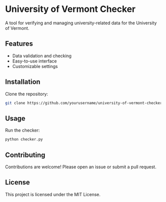 # University of Vermont Checker

A tool for verifying and managing university-related data for the University of Vermont.

## Features

- Data validation and checking
- Easy-to-use interface
- Customizable settings

## Installation

Clone the repository:

```bash
git clone https://github.com/yourusername/university-of-vermont-checker.git
```

## Usage

Run the checker:

```bash
python checker.py
```

## Contributing

Contributions are welcome! Please open an issue or submit a pull request.

## License

This project is licensed under the MIT License.
